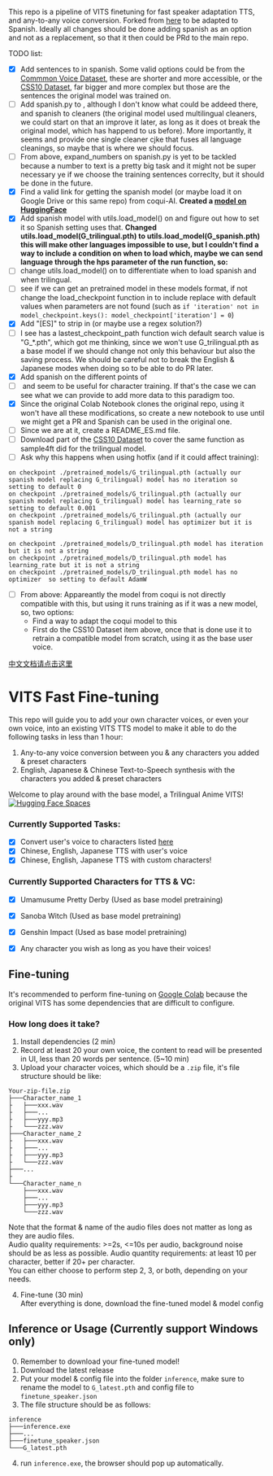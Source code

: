 This repo is a pipeline of VITS finetuning for fast speaker adaptation TTS, and any-to-any voice conversion. 
Forked from [here](https://github.com/Plachtaa/VITS-fast-fine-tuning) to be adapted to Spanish.
Ideally all changes should be done adding spanish as an option and not as a replacement, so that it then could be PRd to the main repo.

TODO list:
- [x] Add sentences to [](user_voice/user_voice.txt) in spanish. Some valid options could be from the [Commmon Voice Dataset](https://commonvoice.mozilla.org/en/datasets), these are shorter and more accessible, or the [CSS10 Dataset](https://github.com/Kyubyong/css10), far bigger and more complex but those are the sentences the original model was trained on.
- [ ] Add spanish.py to [](text), although I don't know what could be addeed there, and spanish to cleaners (the original model used multilingual cleaners, we could start on that an improve it later, as long as it does ot break the original model, which has happend to us before). More importantly, it seems [](configs/finetune_speaker.json) and [](configs/modified_finetune_speaker.json) provide one single cleaner cjke that fuses all language cleanings, so maybe that is where we should focus.
- [ ] From above, expand_numbers on spanish.py is yet to be tackled because a number to text is a pretty big task and it might not be super necessary ye if we choose the training sentences correclty, but it should be done in the future. 
- [x] Find a valid link for getting the spanish model (or maybe load it on Google Drive or this same repo) from coqui-AI. **Created a [model on HuggingFace](https://huggingface.co/lopezjm96/spanishVITS)**
- [x] Add spanish model with utils.load_model() on [](finetune_speaker.py) and figure out how to set it so Spanish setting uses that. **Changed utils.load_model(G_trilingual.pth) to utils.load_model(G_spanish.pth) this will make other languages impossible to use, but I couldn't find a way to include a condition on when to load which, maybe we can send language through the hps parameter of the run function, so:**
- [ ] change utils.load_model() on [](finetune_speaker.py) to differentiate when to load spanish and when trilingual.
- [ ] see if we can get an pretrained model in these models format, if not change the load_checkpoint function in [](utils.py) to include replace with default values when parameters are not found (such as `if 'iteration' not in model_checkpoint.keys(): model_checkpoint['iteration'] = 0`)
- [x] Add "\[ES\]" to strip in [](user_voice_collect.py) (or maybe use a regex solution?)
- [ ] I see [](utils.py) has a lastest_checkpoint_path function wich default search value is "G_*.pth", which got me thinking, since we won't use G_trilingual.pth as a base model if we should change not only this behaviour but also the saving process. We should be careful not to break the English & Japanese modes when doing so to be able to do PR later.
- [x] Add spanish on the different points of [](VC_inference.py)
- [ ] [](voice_upload.py) and [](whisper_transcribe.py) seem to be useful for character training. If that's the case we can see what we can provide to add more data to this paradigm too.
- [x] Since the original Colab Notebook clones the original repo, using it won't have all these modifications, so create a new notebook to use until we might get a PR and Spanish can be used in the original one.
- [ ] Since we are at it, create a README_ES.md file.
- [ ] Download part of the [CSS10 Dataset](https://www.kaggle.com/datasets/bryanpark/spanish-single-speaker-speech-dataset) to cover the same function as sample4ft did for the trilingual model.
- [ ] Ask why this happens when using hotfix (and if it could affect training):
```
on checkpoint ./pretrained_models/G_trilingual.pth (actually our spanish model replacing G_trilingual) model has no iteration so setting to default 0
on checkpoint ./pretrained_models/G_trilingual.pth (actually our spanish model replacing G_trilingual) model has learning_rate so setting to default 0.001
on checkpoint ./pretrained_models/G_trilingual.pth (actually our spanish model replacing G_trilingual) model has optimizer but it is not a string

on checkpoint ./pretrained_models/D_trilingual.pth model has iteration but it is not a string
on checkpoint ./pretrained_models/D_trilingual.pth model has learning_rate but it is not a string
on checkpoint ./pretrained_models/D_trilingual.pth model has no optimizer  so setting to default AdamW
```
- [ ] From above: Appareantly the model from coqui is not directly compatible with this, but using it runs training as if it was a new model, so, two options:
    - Find a way to adapt the coqui model to this
    - First do the CSS10 Dataset item above, once that is done use it to retrain a compatible model from scratch, using it as the base user voice.

[中文文档请点击这里](https://github.com/Plachtaa/VITS-fast-fine-tuning/blob/main/README_ZH.md)
# VITS Fast Fine-tuning
This repo will guide you to add your own character voices, or even your own voice, into an existing VITS TTS model
to make it able to do the following tasks in less than 1 hour:  

1. Any-to-any voice conversion between you & any characters you added & preset characters
2. English, Japanese & Chinese Text-to-Speech synthesis with the characters you added & preset characters  
  

Welcome to play around with the base model, a Trilingual Anime VITS!
[![Hugging Face Spaces](https://img.shields.io/badge/%F0%9F%A4%97%20Hugging%20Face-Spaces-blue)](https://huggingface.co/spaces/Plachta/VITS-Umamusume-voice-synthesizer)

### Currently Supported Tasks:
- [x] Convert user's voice to characters listed [here](https://github.com/SongtingLiu/VITS_voice_conversion/blob/main/configs/finetune_speaker.json)
- [x] Chinese, English, Japanese TTS with user's voice
- [x] Chinese, English, Japanese TTS with custom characters!

### Currently Supported Characters for TTS & VC:
- [x] Umamusume Pretty Derby (Used as base model pretraining)
- [x] Sanoba Witch (Used as base model pretraining)
- [x] Genshin Impact (Used as base model pretraining)
- [x] Any character you wish as long as you have their voices!




## Fine-tuning
It's recommended to perform fine-tuning on [Google Colab](https://colab.research.google.com/github/lopezjuanma96/VITS-fast-fine-tuning/blob/main/ntbk/custom.ipynb)
because the original VITS has some dependencies that are difficult to configure.

### How long does it take? 
1. Install dependencies (2 min)
2. Record at least 20 your own voice, the content to read will be presented in UI, less than 20 words per sentence. (5~10 min)
3. Upload your character voices, which should be a `.zip` file,
it's file structure should be like:
```
Your-zip-file.zip
├───Character_name_1
├   ├───xxx.wav
├   ├───...
├   ├───yyy.mp3
├   └───zzz.wav
├───Character_name_2
├   ├───xxx.wav
├   ├───...
├   ├───yyy.mp3
├   └───zzz.wav
├───...
├
└───Character_name_n
    ├───xxx.wav
    ├───...
    ├───yyy.mp3
    └───zzz.wav
```
Note that the format & name of the audio files does not matter as long as they are audio files.  
Audio quality requirements: >=2s, <=10s per audio, background noise should be as less as possible.
Audio quantity requirements: at least 10 per character, better if 20+ per character.   
You can either choose to perform step 2, 3, or both, depending on your needs.  

4. Fine-tune (30 min)  
After everything is done, download the fine-tuned model & model config

## Inference or Usage (Currently support Windows only)
0. Remember to download your fine-tuned model!
1. Download the latest release
2. Put your model & config file into the folder `inference`, make sure to rename the model to `G_latest.pth` and config file to `finetune_speaker.json`
3. The file structure should be as follows:
```shell
inference
├───inference.exe
├───...
├───finetune_speaker.json
└───G_latest.pth
```
4. run `inference.exe`, the browser should pop up automatically.
